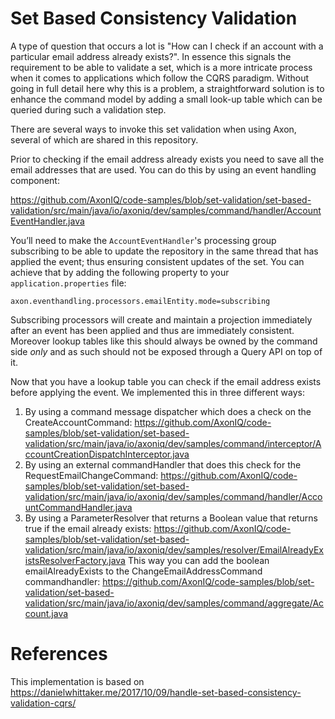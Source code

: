 # Set Based Consistency Validation
A type of question that occurs a lot is "How can I check if an account with a particular email address already exists?". 
In essence this signals the requirement to be able to validate a set, which is a more intricate process when it comes to applications which follow the CQRS paradigm. Without going in full detail here why this is a problem, a straightforward solution is to enhance the command model by adding a small look-up table which can be queried during such a validation step.

There are several ways to invoke this set validation when using Axon, several of which are shared in this repository.

Prior to checking if the email address already exists you need to save all the email addresses that are used. You can do this by using an event handling component:

https://github.com/AxonIQ/code-samples/blob/set-validation/set-based-validation/src/main/java/io/axoniq/dev/samples/command/handler/AccountEventHandler.java

You’ll need to make the `AccountEventHandler`'s processing group subscribing to be able to update the repository in the same thread that has applied the event; thus ensuring consistent updates of the set. You can achieve that by adding the following property to your `application.properties` file:

`axon.eventhandling.processors.emailEntity.mode=subscribing`

Subscribing processors will create and maintain a projection immediately after an event has been applied and thus are immediately consistent. Moreover lookup tables like this should always be owned by the command side _only_ and as such should not be exposed through a Query API on top of it.


Now that you have a lookup table you can check if the email address exists before applying the event. We implemented this in three different ways:

1. By using a command message dispatcher which does a check on the CreateAccountCommand: https://github.com/AxonIQ/code-samples/blob/set-validation/set-based-validation/src/main/java/io/axoniq/dev/samples/command/interceptor/AccountCreationDispatchInterceptor.java
2. By using an external commandHandler that does this check for the RequestEmailChangeCommand: 
https://github.com/AxonIQ/code-samples/blob/set-validation/set-based-validation/src/main/java/io/axoniq/dev/samples/command/handler/AccountCommandHandler.java
3. By using a ParameterResolver that returns a Boolean value that returns true if the email already exists:
https://github.com/AxonIQ/code-samples/blob/set-validation/set-based-validation/src/main/java/io/axoniq/dev/samples/resolver/EmailAlreadyExistsResolverFactory.java
This way you can add the boolean emailAlreadyExists to the ChangeEmailAddressCommand commandhandler:
https://github.com/AxonIQ/code-samples/blob/set-validation/set-based-validation/src/main/java/io/axoniq/dev/samples/command/aggregate/Account.java
# References
This implementation is based on https://danielwhittaker.me/2017/10/09/handle-set-based-consistency-validation-cqrs/ 
